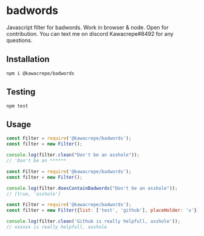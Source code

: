 # badwords
Javascript filter for badwords. Work in browser & node.
Open for contribution. You can text me on discord Kawacrepe#8492 for any questions.

## Installation

``` npm i @kawacrepe/badwords ```

## Testing

``` npm test ```

## Usage

```javascript
const Filter = require('@kawacrepe/badwords');
const filter = new Filter();

console.log(filter.clean("Don't be an asshole"));
// 'Don't be an ******
```

```javascript
const Filter = require('@kawacrepe/badwords');
const filter = new Filter();

console.log(filter.doesContainBadwords("Don't be an asshole"));
// [true, 'asshole']
```


```javascript
const Filter = require('@kawacrepe/badwords');
const filter = new Filter({list: ['test', 'github'], placeHolder: 'x'});

console.log(filter.clean('Github is really helpfull, asshole'));
// xxxxxx is really helpfull, asshole
```
